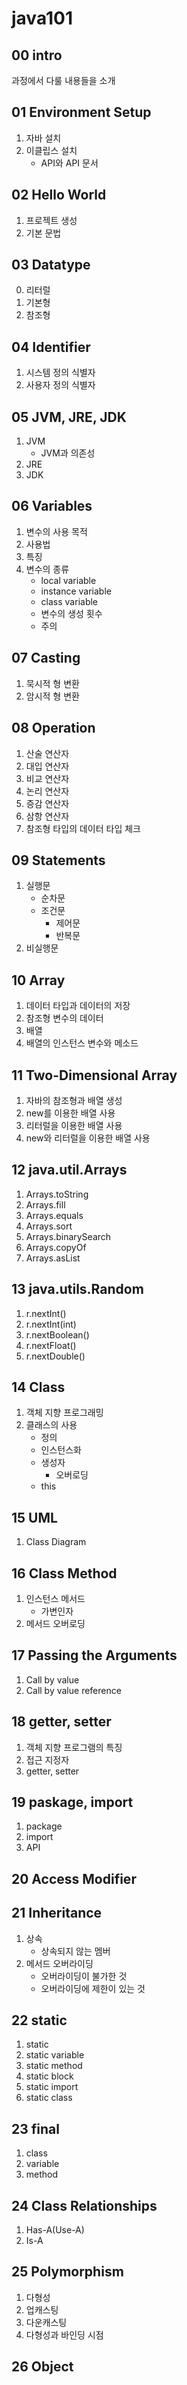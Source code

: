 # java101
## 00 intro
과정에서 다룰 내용들을 소개
## 01 Environment Setup
1. 자바 설치
2. 이클립스 설치
    - API와 API 문서
## 02 Hello World
1. 프로젝트 생성
2. 기본 문법
## 03 Datatype
0. 리터럴
1. 기본형
2. 참조형
## 04 Identifier
1. 시스템 정의 식별자
2. 사용자 정의 식별자
## 05 JVM, JRE, JDK
1. JVM
    - JVM과 의존성
2. JRE
3. JDK
## 06 Variables
1. 변수의 사용 목적
2. 사용법
3. 특징
4. 변수의 종류
    - local variable
    - instance variable
    - class variable
    - 변수의 생성 횟수
    - 주의
## 07 Casting
1. 묵시적 형 변환
2. 암시적 형 변환
## 08 Operation
1. 산술 연산자
2. 대입 연산자
3. 비교 연산자
4. 논리 연산자
5. 증감 연산자
6. 삼항 연산자
7. 참조형 타입의 데이터 타입 체크
## 09 Statements
1. 실행문
    - 순차문
    - 조건문
        - 제어문
        - 반복문
2. 비실행문
## 10 Array
1. 데이터 타입과 데이터의 저장
2. 참조형 변수의 데이터
3. 배열
4. 배열의 인스턴스 변수와 메소드
## 11 Two-Dimensional Array
1. 자바의 참조형과 배열 생성
2. new를 이용한 배열 사용
3. 리터럴을 이용한 배열 사용
3. new와 리터럴을 이용한 배열 사용
## 12 java.util.Arrays
1. Arrays.toString
2. Arrays.fill
3. Arrays.equals
4. Arrays.sort
5. Arrays.binarySearch
6. Arrays.copyOf
7. Arrays.asList
## 13 java.utils.Random
1. r.nextInt()
2. r.nextInt(int)
3. r.nextBoolean()
4. r.nextFloat()
5. r.nextDouble()
## 14 Class
1. 객체 지향 프로그래밍
2. 클래스의 사용
    - 정의
    - 인스턴스화
    - 생성자
        - 오버로딩
    - this
## 15 UML
1. Class Diagram
## 16 Class Method
1. 인스턴스 메서드
    - 가변인자
2. 메서드 오버로딩
## 17 Passing the Arguments
1. Call by value
2. Call by value reference
## 18 getter, setter
1. 객체 지향 프로그램의 특징
2. 접근 지정자
3. getter, setter
## 19 paskage, import
1. package
2. import
3. API
## 20 Access Modifier
## 21 Inheritance
1. 상속
    - 상속되지 않는 멤버
2. 메서드 오버라이딩
    - 오버라이딩이 불가한 것
    - 오버라이딩에 제한이 있는 것
## 22 static
1. static
2. static variable
3. static method
4. static block
5. static import
6. static class
## 23 final
1. class
2. variable
3. method
## 24 Class Relationships
1. Has-A(Use-A)
2. Is-A
## 25 Polymorphism
1. 다형성
2. 업캐스팅
3. 다운캐스팅
4. 다형성과 바인딩 시점
## 26 Object
